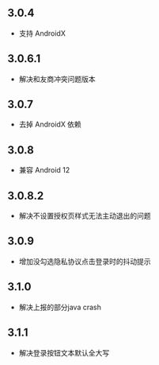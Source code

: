 ## 3.0.4
* 支持 AndroidX
## 3.0.6.1
* 解决和友商冲突问题版本
## 3.0.7
* 去掉 AndroidX 依赖
## 3.0.8
* 兼容 Android 12
## 3.0.8.2
* 解决不设置授权页样式无法主动退出的问题  
## 3.0.9
* 增加没勾选隐私协议点击登录时的抖动提示
## 3.1.0
* 解决上报的部分java crash
## 3.1.1
* 解决登录按钮文本默认全大写
